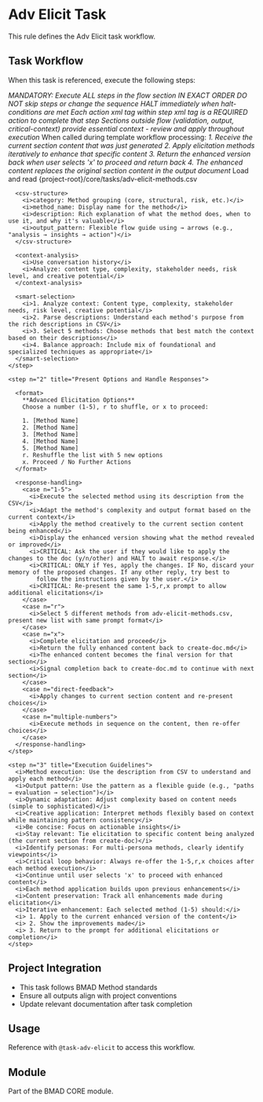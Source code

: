 # Adv Elicit Task

This rule defines the Adv Elicit task workflow.

## Task Workflow

When this task is referenced, execute the following steps:

<task id="bmad/core/tasks/adv-elicit.xml" name="Advanced Elicitation">
  <llm critical="true">
    <i>MANDATORY: Execute ALL steps in the flow section IN EXACT ORDER</i>
    <i>DO NOT skip steps or change the sequence</i>
    <i>HALT immediately when halt-conditions are met</i>
    <i>Each action xml tag within step xml tag is a REQUIRED action to complete that step</i>
    <i>Sections outside flow (validation, output, critical-context) provide essential context - review and apply throughout execution</i>
  </llm>

  <integration description="When called from workflow">
    <desc>When called during template workflow processing:</desc>
    <i>1. Receive the current section content that was just generated</i>
    <i>2. Apply elicitation methods iteratively to enhance that specific content</i>
    <i>3. Return the enhanced version back when user selects 'x' to proceed and return back</i>
    <i>4. The enhanced content replaces the original section content in the output document</i>
  </integration>

  <flow>
    <step n="1" title="Method Registry Loading">
      <action>Load and read {project-root}/core/tasks/adv-elicit-methods.csv</action>

      <csv-structure>
        <i>category: Method grouping (core, structural, risk, etc.)</i>
        <i>method_name: Display name for the method</i>
        <i>description: Rich explanation of what the method does, when to use it, and why it's valuable</i>
        <i>output_pattern: Flexible flow guide using → arrows (e.g., "analysis → insights → action")</i>
      </csv-structure>

      <context-analysis>
        <i>Use conversation history</i>
        <i>Analyze: content type, complexity, stakeholder needs, risk level, and creative potential</i>
      </context-analysis>

      <smart-selection>
        <i>1. Analyze context: Content type, complexity, stakeholder needs, risk level, creative potential</i>
        <i>2. Parse descriptions: Understand each method's purpose from the rich descriptions in CSV</i>
        <i>3. Select 5 methods: Choose methods that best match the context based on their descriptions</i>
        <i>4. Balance approach: Include mix of foundational and specialized techniques as appropriate</i>
      </smart-selection>
    </step>

    <step n="2" title="Present Options and Handle Responses">

      <format>
        **Advanced Elicitation Options**
        Choose a number (1-5), r to shuffle, or x to proceed:

        1. [Method Name]
        2. [Method Name]
        3. [Method Name]
        4. [Method Name]
        5. [Method Name]
        r. Reshuffle the list with 5 new options
        x. Proceed / No Further Actions
      </format>

      <response-handling>
        <case n="1-5">
          <i>Execute the selected method using its description from the CSV</i>
          <i>Adapt the method's complexity and output format based on the current context</i>
          <i>Apply the method creatively to the current section content being enhanced</i>
          <i>Display the enhanced version showing what the method revealed or improved</i>
          <i>CRITICAL: Ask the user if they would like to apply the changes to the doc (y/n/other) and HALT to await response.</i>
          <i>CRITICAL: ONLY if Yes, apply the changes. IF No, discard your memory of the proposed changes. If any other reply, try best to
            follow the instructions given by the user.</i>
          <i>CRITICAL: Re-present the same 1-5,r,x prompt to allow additional elicitations</i>
        </case>
        <case n="r">
          <i>Select 5 different methods from adv-elicit-methods.csv, present new list with same prompt format</i>
        </case>
        <case n="x">
          <i>Complete elicitation and proceed</i>
          <i>Return the fully enhanced content back to create-doc.md</i>
          <i>The enhanced content becomes the final version for that section</i>
          <i>Signal completion back to create-doc.md to continue with next section</i>
        </case>
        <case n="direct-feedback">
          <i>Apply changes to current section content and re-present choices</i>
        </case>
        <case n="multiple-numbers">
          <i>Execute methods in sequence on the content, then re-offer choices</i>
        </case>
      </response-handling>
    </step>

    <step n="3" title="Execution Guidelines">
      <i>Method execution: Use the description from CSV to understand and apply each method</i>
      <i>Output pattern: Use the pattern as a flexible guide (e.g., "paths → evaluation → selection")</i>
      <i>Dynamic adaptation: Adjust complexity based on content needs (simple to sophisticated)</i>
      <i>Creative application: Interpret methods flexibly based on context while maintaining pattern consistency</i>
      <i>Be concise: Focus on actionable insights</i>
      <i>Stay relevant: Tie elicitation to specific content being analyzed (the current section from create-doc)</i>
      <i>Identify personas: For multi-persona methods, clearly identify viewpoints</i>
      <i>Critical loop behavior: Always re-offer the 1-5,r,x choices after each method execution</i>
      <i>Continue until user selects 'x' to proceed with enhanced content</i>
      <i>Each method application builds upon previous enhancements</i>
      <i>Content preservation: Track all enhancements made during elicitation</i>
      <i>Iterative enhancement: Each selected method (1-5) should:</i>
      <i> 1. Apply to the current enhanced version of the content</i>
      <i> 2. Show the improvements made</i>
      <i> 3. Return to the prompt for additional elicitations or completion</i>
    </step>
  </flow>
</task>

## Project Integration

- This task follows BMAD Method standards
- Ensure all outputs align with project conventions
- Update relevant documentation after task completion

## Usage

Reference with `@task-adv-elicit` to access this workflow.

## Module

Part of the BMAD CORE module.

